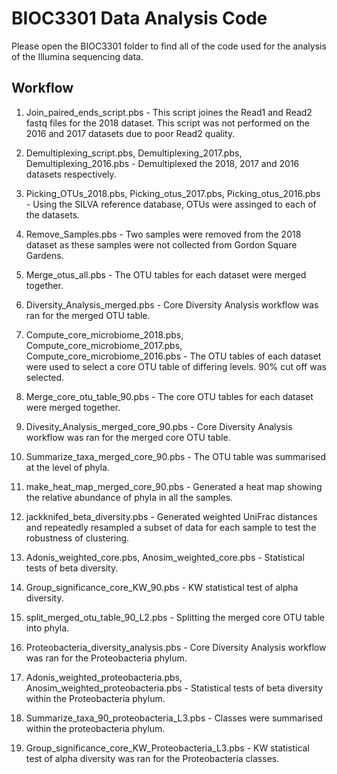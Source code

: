 # BIOC3301 Data Analysis Code
Please open the BIOC3301 folder to find all of the code used for the analysis of the Illumina sequencing data. 

## Workflow 

1. Join_paired_ends_script.pbs - This script joines the Read1 and Read2 fastq files for the 2018 dataset. This script was not performed on the 2016 and 2017 datasets due to poor Read2 quality. 

2. Demultiplexing_script.pbs, Demultiplexing_2017.pbs, Demultiplexing_2016.pbs - Demultiplexed the 2018, 2017 and 2016 datasets respectively.

3. Picking_OTUs_2018.pbs, Picking_otus_2017.pbs, Picking_otus_2016.pbs - Using the SILVA reference database, OTUs were assinged to each of the datasets. 

4. Remove_Samples.pbs - Two samples were removed from the 2018 dataset as these samples were not collected from Gordon Square Gardens.

5. Merge_otus_all.pbs - The OTU tables for each dataset were merged together. 

6. Diversity_Analysis_merged.pbs - Core Diversity Analysis workflow was ran for the merged OTU table. 

7. Compute_core_microbiome_2018.pbs, Compute_core_microbiome_2017.pbs, Compute_core_microbiome_2016.pbs - The OTU tables of each dataset were used to select a core OTU table of differing levels. 90% cut off was selected.

8. Merge_core_otu_table_90.pbs - The core OTU tables for each dataset were merged together. 

9. Divesity_Analysis_merged_core_90.pbs - Core Diversity Analysis workflow was ran for the merged core OTU table. 

10. Summarize_taxa_merged_core_90.pbs - The OTU table was summarised at the level of phyla. 

11. make_heat_map_merged_core_90.pbs - Generated a heat map showing the relative abundance of phyla in all the samples. 

12. jackknifed_beta_diversity.pbs - Generated weighted UniFrac distances and repeatedly resampled a subset of data for each sample to test the robustness of clustering. 

13. Adonis_weighted_core.pbs, Anosim_weighted_core.pbs - Statistical tests of beta diversity. 

14. Group_significance_core_KW_90.pbs - KW statistical test of alpha diversity. 

15. split_merged_otu_table_90_L2.pbs - Splitting the merged core OTU table into phyla. 

16. Proteobacteria_diversity_analysis.pbs - Core Diversity Analysis workflow was ran for the Proteobacteria phylum. 

17. Adonis_weighted_proteobacteria.pbs, Anosim_weighted_proteobacteria.pbs - Statistical tests of beta diversity within the Proteobacteria phylum. 

18. Summarize_taxa_90_proteobacteria_L3.pbs - Classes were summarised within the proteobacteria phylum. 

19. Group_significance_core_KW_Proteobacteria_L3.pbs - KW statistical test of alpha diversity was ran for the Proteobacteria classes. 
